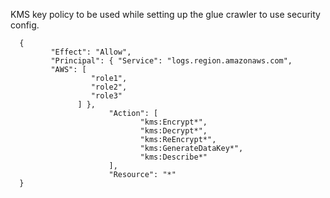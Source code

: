 KMS key policy to be used while setting up the glue crawler to use security config.

      {
             "Effect": "Allow",
             "Principal": { "Service": "logs.region.amazonaws.com",
             "AWS": [
                      "role1",
                      "role2",
                      "role3"
                   ] },
                          "Action": [
                                 "kms:Encrypt*",
                                 "kms:Decrypt*",
                                 "kms:ReEncrypt*",
                                 "kms:GenerateDataKey*",
                                 "kms:Describe*"
                          ],
                          "Resource": "*"
      }
